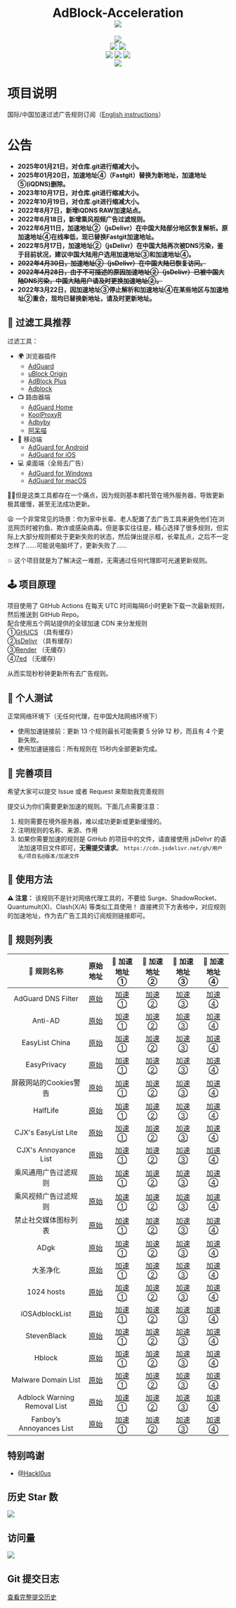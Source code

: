 <div align="center">
<h1 align="center">AdBlock-Acceleration<br><img align='middle' src='https://anay.cosr.eu.org/?text=@Silentely/AdBlock-Acceleration'></img></h1>
<img align='middle' src='https://anay.cosr.eu.org/?repo=Silentely/AdBlock-Acceleration'></img>
<br>
<img src="https://img.shields.io/github/forks/Silentely/AdBlock-Acceleration?color=orange">
<img src="https://img.shields.io/github/issues/Silentely/AdBlock-Acceleration?color=green">
<br>
<img src="https://img.shields.io/github/license/Silentely/AdBlock-Acceleration?color=ff69b4">
<img src="https://img.shields.io/github/languages/code-size/Silentely/AdBlock-Acceleration?color=blueviolet">
<img src="https://img.shields.io/badge/dynamic/json?label=GitHub%20Followers&query=%24.data.totalSubs&url=https%3A%2F%2Fapi.spencerwoo.com%2Fsubstats%2F%3Fsource%3Dgithub%26queryKey%3DSilentely&labelColor=282c34&color=181717&logo=github&longCache=true "关注数量">
<br>
<img src="https://app.fossa.com/api/projects/git%2Bgithub.com%2FSilentely%2FAdBlock-Acceleration.svg?type=small">
</div>

# 项目说明

国际/中国加速过滤广告规则订阅（[English instructions](https://github.com/Silentely/AdBlock-Acceleration/blob/main/README.md)）

# 公告 

* **2025年01月21日，对仓库.git进行缩减大小。** 
* **2025年01月20日，加速地址④（Fastgit）替换为新地址，加速地址⑤(iQDNS)删除。** 
* **2023年10月17日，对仓库.git进行缩减大小。** 
* **2022年10月19日，对仓库.git进行缩减大小。**    
* **2022年8月7日，新增iQDNS RAW加速站点。**    
* **2022年6月18日，新增乘风视频广告过滤规则。**    
* **2022年6月11日，加速地址②（jsDelivr）在中国大陆部分地区恢复解析。原加速地址④在线率低，现已替换Fastgit加速地址。**    
* **2022年5月17日，加速地址②（jsDelivr）在中国大陆再次被DNS污染，鉴于目前状况，建议中国大陆用户选用加速地址③和加速地址④。**    
* **~~2022年4月30日，加速地址②（jsDelivr）在中国大陆已恢复访问。~~**    
* **~~2022年4月28日，由于不可描述的原因加速地址②（jsDelivr）已被中国大陆DNS污染，中国大陆用户请及时更换加速地址②。~~**    
* **2022年3月22日，因加速地址③停止解析和加速地址④在某些地区与加速地址②重合，现均已替换新地址，请及时更新地址。**    

## 🔖 过滤工具推荐

过滤工具：
* 🌍 浏览器插件
  * [AdGuard](https://adguard.com)
  * [uBlock Origin](https://github.com/gorhill/uBlock)
  * [AdBlock Plus](https://adblockplus.org)
  * [Adblock](https://getadblock.com)
* 📺 路由器端
  * [AdGuard Home](https://adguard.com/zh_cn/adguard-home/overview.html)
  * [KoolProxyR](https://github.com/user1121114685/koolproxyR)
  * [Adbyby](http://www.adbyby.com/)
  * [阿呆喵](http://www.admflt.com)
* 📱 移动端
  * [AdGuard for Android](https://adguard.com/zh_cn/adguard-android/overview.html)
  * [AdGuard for iOS](https://adguard.com/zh_cn/adguard-ios/overview.html)
* 💻 桌面端（全局去广告）
  * [AdGuard for Windows](https://adguard.com/zh_cn/adguard-windows/overview.html)
  * [AdGuard for macOS](https://adguard.com/zh_cn/adguard-mac/overview.html)

🙅‍♂️但是这类工具都存在一个痛点，因为规则基本都托管在境外服务器，导致更新极其缓慢，甚至无法成功更新。

😫 一个非常常见的场景：你为家中长辈、老人配置了去广告工具来避免他们在浏览网页时被钓鱼、欺诈或感染病毒。但是事实往往是，精心选择了很多规则，但实际上大部分规则都处于更新失败的状态，然后弹出提示框，长辈乱点，之后不一定怎样了……可能说电脑坏了，更新失败了……

💥 这个项目就是为了解决这一难题，无需通过任何代理即可光速更新规则。

## 🕹 项目原理
项目使用了 GitHub Actions 在每天 UTC 时间每隔6小时更新下载一次最新规则，然后推送到 GitHub Repo。  
配合使用五个网站提供的全球加速 CDN 来分发规则  
①[GHUCS](https://raw.githubusercontents.com) （具有缓存）  
②[jsDelivr](https://www.jsdelivr.com) （具有缓存）   
③[Render](https://render.com) （无缓存）    
④[7ed](https://www.7ed.net) （无缓存）     

从而实现秒秒钟更新所有去广告规则。

## 🧪 个人测试
正常网络环境下（无任何代理，在中国大陆网络环境下）
* 使用加速链接前：更新 13 个规则最长可能需要 5 分钟 12 秒，而且有 4 个更新失败。
* 使用加速链接后：所有规则在 15秒内全部更新完成。

## 🚛 完善项目
希望大家可以提交 Issue 或者 Request 来帮助我完善规则

提交认为你们需要更新加速的规则。下面几点需要注意：

1. 规则需要在境外服务器，难以成功更新或更新缓慢的。
2. 注明规则的名称、来源、作用
3. 如果你需要加速的规则是 GitHub 的项目中的文件，请直接使用 jsDelivr 的语法加速项目文件即可，**无需提交请求**。
`https://cdn.jsdelivr.net/gh/用户名/项目名@版本/加速文件`

## 🍔 使用方法
**⚠️ 注意：** 该规则不是针对网络代理工具的，不要给 Surge、ShadowRocket、Quantumult(X)、Clash(X/A) 等类似工具使用！
直接拷贝下方表格中，对应规则的加速地址，作为去广告工具的订阅规则链接即可。

## 📃 规则列表

| 🥑 规则名称 | 原始地址 | 🚀 加速地址① | 🚀 加速地址② | 🚀 加速地址③ | 🚀 加速地址④ |
| :----: | :----: | :----: | :----: | :----: | :----: |
| AdGuard DNS Filter | [原始](https://adguardteam.github.io/AdGuardSDNSFilter/Filters/filter.txt) | [加速①](https://raw.githubusercontents.com/Silentely/AdBlock-Acceleration/main/AdGuard_Simplified_Domain_Names_Filter.txt) | [加速②](https://cdn.jsdelivr.net/gh/Silentely/AdBlock-Acceleration/AdGuard_Simplified_Domain_Names_Filter.txt) | [加速③](https://raw.cosr.eu.org/AdGuard_Simplified_Domain_Names_Filter.txt) | [加速④](https://raw.gitmirror.com/Silentely/AdBlock-Acceleration/main/AdGuard_Simplified_Domain_Names_Filter.txt) |
| Anti-AD | [原始](https://anti-ad.net/easylist.txt) | [加速①](https://raw.githubusercontents.com/Silentely/AdBlock-Acceleration/main/Anti_AD_Easylist.txt) | [加速②](https://cdn.jsdelivr.net/gh/Silentely/AdBlock-Acceleration/Anti_AD_Easylist.txt) | [加速③](https://raw.cosr.eu.org/Anti_AD_Easylist.txt) | [加速④](https://raw.gitmirror.com/Silentely/AdBlock-Acceleration/main/Anti_AD_Easylist.txt) |
| EasyList China | [原始](https://easylist-downloads.adblockplus.org/easylistchina.txt) | [加速①](https://raw.githubusercontents.com/Silentely/AdBlock-Acceleration/main/EasyList_China.txt) | [加速②](https://cdn.jsdelivr.net/gh/Silentely/AdBlock-Acceleration/EasyList_China.txt) | [加速③](https://raw.cosr.eu.org/EasyList_China.txt) | [加速④](https://raw.gitmirror.com/Silentely/AdBlock-Acceleration/main/EasyList_China.txt) |
| EasyPrivacy | [原始](https://easylist-downloads.adblockplus.org/easyprivacy.txt) | [加速①](https://raw.githubusercontents.com/Silentely/AdBlock-Acceleration/main/EasyPrivacy.txt) | [加速②](https://cdn.jsdelivr.net/gh/Silentely/AdBlock-Acceleration/EasyPrivacy.txt) | [加速③](https://raw.cosr.eu.org/EasyPrivacy.txt) | [加速④](https://raw.gitmirror.com/Silentely/AdBlock-Acceleration/main/EasyPrivacy.txt) |
| 屏蔽网站的Cookies警告 | [原始](https://www.i-dont-care-about-cookies.eu/abp) | [加速①](https://raw.githubusercontents.com/Silentely/AdBlock-Acceleration/main/I_dont_care_about_cookies.txt) | [加速②](https://cdn.jsdelivr.net/gh/Silentely/AdBlock-Acceleration/I_dont_care_about_cookies.txt) | [加速③](https://raw.cosr.eu.org/I_dont_care_about_cookies.txt) | [加速④](https://raw.gitmirror.com/Silentely/AdBlock-Acceleration/main/I_dont_care_about_cookies.txt) |
| HalfLife | [原始](https://raw.githubusercontent.com/o0HalfLife0o/list/main/ad.txt) | [加速①](https://raw.githubusercontents.com/Silentely/AdBlock-Acceleration/main/HalfLife.txt) | [加速②](https://cdn.jsdelivr.net/gh/Silentely/AdBlock-Acceleration/HalfLife.txt ) | [加速③](https://raw.cosr.eu.org/HalfLife.txt ) | [加速④](https://raw.gitmirror.com/Silentely/AdBlock-Acceleration/main/HalfLife.txt ) |
| CJX's EasyList Lite | [原始](https://raw.githubusercontent.com/cjx82630/cjxlist/main/cjxlist.txt) | [加速①](https://raw.githubusercontents.com/Silentely/AdBlock-Acceleration/main/CJX's_EasyList_Lite.txt) | [加速②](https://cdn.jsdelivr.net/gh/Silentely/AdBlock-Acceleration/CJX's_EasyList_Lite.txt) | [加速③](https://raw.cosr.eu.org/CJX's_EasyList_Lite.txt) | [加速④](https://raw.gitmirror.com/Silentely/AdBlock-Acceleration/main/CJX's_EasyList_Lite.txt) |
| CJX's Annoyance List | [原始](https://raw.githubusercontent.com/cjx82630/cjxlist/main/cjx-annoyance.txt) | [加速①](https://raw.githubusercontents.com/Silentely/AdBlock-Acceleration/main/CJX's_Annoyance_List.txt) | [加速②](https://cdn.jsdelivr.net/gh/Silentely/AdBlock-Acceleration/CJX's_Annoyance_List.txt) | [加速③](https://raw.cosr.eu.org/CJX's_Annoyance_List.txt) | [加速④](https://raw.gitmirror.com/Silentely/AdBlock-Acceleration/main/CJX's_Annoyance_List.txt) |
| 乘风通用广告过滤规则 | [原始](https://raw.githubusercontent.com/xinggsf/Adblock-Plus-Rule/master/rule.txt) | [加速①](https://raw.githubusercontents.com/Silentely/AdBlock-Acceleration/main/Xinggsf_rule.txt) | [加速②](https://cdn.jsdelivr.net/gh/Silentely/AdBlock-Acceleration/Xinggsf_rule.txt) | [加速③](https://raw.cosr.eu.org/Xinggsf_rule.txt) | [加速④](https://raw.gitmirror.com/Silentely/AdBlock-Acceleration/main/Xinggsf_rule.txt) |
| 乘风视频广告过滤规则 | [原始](https://raw.githubusercontent.com/xinggsf/Adblock-Plus-Rule/master/mv.txt) | [加速①](https://raw.githubusercontents.com/Silentely/AdBlock-Acceleration/main/Xinggsf_mv.txt) | [加速②](https://cdn.jsdelivr.net/gh/Silentely/AdBlock-Acceleration/Xinggsf_mv.txt) | [加速③](https://raw.cosr.eu.org/Xinggsf_mv.txt) | [加速④](https://raw.gitmirror.com/Silentely/AdBlock-Acceleration/main/Xinggsf_mv.txt) |
| 禁止社交媒体图标列表 | [原始](https://easylist-downloads.adblockplus.org/fanboy-social.txt) | [加速①](https://raw.githubusercontents.com/Silentely/AdBlock-Acceleration/main/Fanboy-social.txt) | [加速②](https://cdn.jsdelivr.net/gh/Silentely/AdBlock-Acceleration/Fanboy-social.txt) | [加速③](https://raw.cosr.eu.org/Fanboy-social.txt) | [加速④](https://raw.gitmirror.com/Silentely/AdBlock-Acceleration/main/Fanboy-social.txt) |
| ADgk | [原始](https://banbendalao.coding.net/p/adgk/d/ADgk/git/raw/main/ADgk.txt) | [加速①](https://raw.githubusercontents.com/Silentely/AdBlock-Acceleration/main/ADgk.txt) | [加速②](https://cdn.jsdelivr.net/gh/Silentely/AdBlock-Acceleration/ADgk.txt) | [加速③](https://raw.cosr.eu.org/ADgk.txt) | [加速④](https://raw.gitmirror.com/Silentely/AdBlock-Acceleration/main/ADgk.txt) |
| 大圣净化 | [原始](https://raw.githubusercontent.com/jdlingyu/ad-wars/main/hosts) | [加速①](https://raw.githubusercontents.com/Silentely/AdBlock-Acceleration/main/ds_hosts.txt) | [加速②](https://cdn.jsdelivr.net/gh/Silentely/AdBlock-Acceleration/ds_hosts.txt) | [加速③](https://raw.cosr.eu.org/ds_hosts.txt) | [加速④](https://raw.gitmirror.com/Silentely/AdBlock-Acceleration/main/ds_hosts.txt) |
| 1024 hosts | [原始](https://raw.githubusercontent.com/Goooler/1024_hosts/main/hosts) | [加速①](https://raw.githubusercontents.com/Silentely/AdBlock-Acceleration/main/1024_hosts.txt) | [加速②](https://cdn.jsdelivr.net/gh/Silentely/AdBlock-Acceleration/1024_hosts.txt) | [加速③](https://raw.cosr.eu.org/1024_hosts.txt) | [加速④](https://raw.gitmirror.com/Silentely/AdBlock-Acceleration/main/1024_hosts.txt) |
| iOSAdblockList | [原始](https://raw.githubusercontent.com/BlackJack8/iOSAdblockList/main/Hosts.txt) | [加速①](https://raw.githubusercontents.com/Silentely/AdBlock-Acceleration/main/iPv4_hosts.txt) | [加速②](https://cdn.jsdelivr.net/gh/Silentely/AdBlock-Acceleration/iPv4_hosts.txt) | [加速③](https://raw.cosr.eu.org/iPv4_hosts.txt) | [加速④](https://raw.gitmirror.com/Silentely/AdBlock-Acceleration/main/iPv4_hosts.txt) |
| StevenBlack | [原始](https://raw.githubusercontent.com/StevenBlack/hosts/main/hosts) | [加速①](https://raw.githubusercontents.com/Silentely/AdBlock-Acceleration/main/Steven_hosts) | [加速②](https://cdn.jsdelivr.net/gh/Silentely/AdBlock-Acceleration/Steven_hosts) | [加速③](https://raw.cosr.eu.org/Steven_hosts) | [加速④](https://raw.gitmirror.com/Silentely/AdBlock-Acceleration/main/Steven_hosts) |
| Hblock | [原始](https://hblock.molinero.dev/hosts) | [加速①](https://raw.githubusercontents.com/Silentely/AdBlock-Acceleration/main/Hblock_hosts) | [加速②](https://cdn.jsdelivr.net/gh/Silentely/AdBlock-Acceleration/Hblock_hosts) | [加速③](https://raw.cosr.eu.org/Hblock_hosts) | [加速④](https://raw.gitmirror.com/Silentely/AdBlock-Acceleration/main/Hblock_hosts) |
| Malware Domain List | [原始](https://www.malwaredomainlist.com/hostslist/hosts.txt) | [加速①](https://raw.githubusercontents.com/Silentely/AdBlock-Acceleration/main/Malware_host.txt) | [加速②](https://cdn.jsdelivr.net/gh/Silentely/AdBlock-Acceleration/Malware_host.txt) | [加速③](https://raw.cosr.eu.org/Malware_host.txt) | [加速④](https://raw.gitmirror.com/Silentely/AdBlock-Acceleration/main/Malware_host.txt) |
| Adblock Warning Removal List | [原始](https://easylist-downloads.adblockplus.org/antiadblockfilters.txt) | [加速①](https://raw.githubusercontents.com/Silentely/AdBlock-Acceleration/main/antiadblockfilters.txt) | [加速②](https://cdn.jsdelivr.net/gh/Silentely/AdBlock-Acceleration/antiadblockfilters.txt) | [加速③](https://raw.cosr.eu.org/antiadblockfilters.txt) | [加速④](https://raw.gitmirror.com/Silentely/AdBlock-Acceleration/main/antiadblockfilters.txt) |
| Fanboy’s Annoyances List | [原始](https://easylist-downloads.adblockplus.org/fanboy-annoyance.txt) | [加速①](https://raw.githubusercontents.com/Silentely/AdBlock-Acceleration/main/fanboy-annoyance.txt) | [加速②](https://cdn.jsdelivr.net/gh/Silentely/AdBlock-Acceleration/fanboy-annoyance.txt) | [加速③](https://raw.cosr.eu.org/fanboy-annoyance.txt) | [加速④](https://raw.gitmirror.com/Silentely/AdBlock-Acceleration/main/fanboy-annoyance.txt) |


## 特别鸣谢

* [@Hackl0us](https://github.com/Hackl0us)

## 历史 Star 数
![](https://starchart.cc/Silentely/AdBlock-Acceleration.svg)

## 访问量
![](http://profile-counter.glitch.me/Silentely/count.svg)

## Git 提交日志
[查看完整提交历史](https://github.com/Silentely/AdBlock-Acceleration/commits/main)